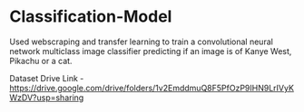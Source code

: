 # Classification-Model
Used webscraping and transfer learning to train a convolutional neural network multiclass image classifier predicting if an image is of Kanye West, Pikachu or a cat. 

Dataset Drive Link - https://drive.google.com/drive/folders/1v2EmddmuQ8F5PfOzP9IHN9LrIVyKWzDV?usp=sharing
